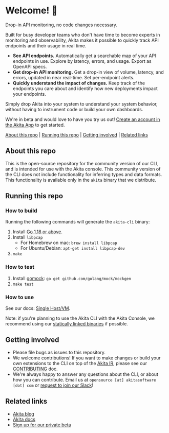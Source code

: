 # Welcome! 👋

Drop-in API monitoring, no code changes necessary.

Built for busy developer teams who don't have time to become experts in monitoring and observability, Akita makes it possible to quickly track API endpoints and their usage in real time.

  * **See API endpoints.** Automatically get a searchable map of your API endpoints in use. Explore by latency, errors, and usage. Export as OpenAPI specs.
  * **Get drop-in API monitoring.** Get a drop-in view of volume, latency, and errors, updated in near real-time. Set per-endpoint alerts.
  * **Quickly understand the impact of changes.** Keep track of the endpoints you care about and identify how new deployments impact your endpoints.

Simply drop Akita into your system to understand your system behavior, without having to instrument code or build your own dashboards.

We're in beta and would love to have you try us out! [Create an account in the Akita App](https://www.akitasoftware.com/login?sign_up) to get started.

  [About this repo](#about-this-repo)
| [Running this repo](#running-this-repo)
| [Getting involved](#getting-involved)
| [Related links](#related-links)

## About this repo
This is the open-source repository for the community version of our CLI, and is
intended for use with the Akita console. This community version of the CLI does
not include functionality for inferring types and data formats. This
functionality is available only in the `akita` binary that we distribute.

## Running this repo

### How to build
Running the following commands will generate the `akita-cli` binary:
1. Install [Go 1.18 or above](https://golang.org/doc/install). 
2. Install `libpcap`
    - For Homebrew on mac: `brew install libpcap`
    - For Ubuntu/Debian: `apt-get install libpcap-dev`
3. `make`


### How to test

1. Install [gomock](https://github.com/golang/mock): `go get github.com/golang/mock/mockgen`
2. `make test`

### How to use

See our docs: [Single Host/VM](https://docs.akita.software/docs/run-locally).

Note: if you're planning to use the Akita CLI with the Akita Console, we recommend using our [statically linked binaries](https://github.com/akitasoftware/akita-cli/releases) if possible.

## Getting involved
* Please file bugs as issues to this repository.
* We welcome contributions! If you want to make changes or build your own
  extensions to the CLI on top of the
  [Akita IR](https://github.com/akitasoftware/akita-ir), please see our
  [CONTRIBUTING](CONTRIBUTING.md) doc.
* We're always happy to answer any questions about the CLI, or about how you
  can contribute. Email us at `opensource [at] akitasoftware [dot] com` or
  [request to join our Slack](https://docs.google.com/forms/d/e/1FAIpQLSfF-Mf4Li_DqysCHy042IBfvtpUDHGYrV6DOHZlJcQV8OIlAA/viewform?usp=sf_link)!

## Related links
* [Akita blog](https://www.akitasoftware.com/blog)
* [Akita docs](https://docs.akita.software/)
* [Sign up for our private beta](https://www.akitasoftware.com/beta-signup)
